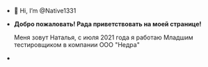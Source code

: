 - 👋 Hi, I’m @Native1331
- **Добро пожаловать! Рада приветствовать на моей странице!**
  
  Меня зовут Наталья, с июля 2021 года я работаю Младшим тестировщиком в компании ООО "Недра"
- 
<!---
Native1331/Native1331 is a ✨ special ✨ repository because its `README.md` (this file) appears on your GitHub profile.
You can click the Preview link to take a look at your changes.
--->
